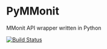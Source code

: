 # PyMMonit
MMonit API wrapper written in Python

[![Build Status](https://travis-ci.org/jvrplmlmn/PyMMonit.svg)](https://travis-ci.org/jvrplmlmn/PyMMonit)
